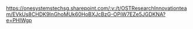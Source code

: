 https://onesystemstechsg.sharepoint.com/:v:/t/OSTResearchInnovationteam/EVkUs8CHDK9InGhoMUk60HoBXJcBzG-OPiW7EZe5JGDKNA?e=PHlWgp
